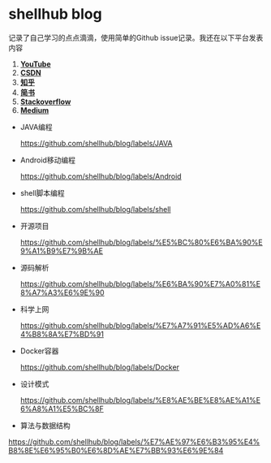 # shellhub blog

记录了自己学习的点点滴滴，使用简单的Github issue记录。我还在以下平台发表内容

1. [**YouTube**](https://www.youtube.com/c/CSWikiTech)
2. [**CSDN**](https://blog.csdn.net/ishellhub)
3. [**知乎**](https://www.zhihu.com/people/shellhub)
4. [**简书**](https://www.youtube.com/c/CSWikiTech)
5. [**Stackoverflow**](https://stackoverflow.com/users/9106684/shellhub)
6. [**Medium**](https://medium.com/@shellhub)


* JAVA编程

  https://github.com/shellhub/blog/labels/JAVA

* Android移动编程

  https://github.com/shellhub/blog/labels/Android

* shell脚本编程

  https://github.com/shellhub/blog/labels/shell

* 开源项目

  https://github.com/shellhub/blog/labels/%E5%BC%80%E6%BA%90%E9%A1%B9%E7%9B%AE
* 源码解析

  https://github.com/shellhub/blog/labels/%E6%BA%90%E7%A0%81%E8%A7%A3%E6%9E%90

* 科学上网

  https://github.com/shellhub/blog/labels/%E7%A7%91%E5%AD%A6%E4%B8%8A%E7%BD%91

* Docker容器

  https://github.com/shellhub/blog/labels/Docker

* 设计模式

  https://github.com/shellhub/blog/labels/%E8%AE%BE%E8%AE%A1%E6%A8%A1%E5%BC%8F

* 算法与数据结构

 https://github.com/shellhub/blog/labels/%E7%AE%97%E6%B3%95%E4%B8%8E%E6%95%B0%E6%8D%AE%E7%BB%93%E6%9E%84
